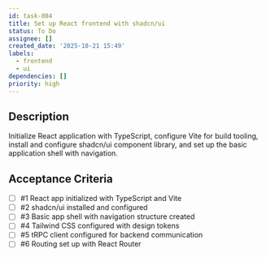 ```yaml
---
id: task-004
title: Set up React frontend with shadcn/ui
status: To Do
assignee: []
created_date: '2025-10-21 15:49'
labels:
  - frontend
  - ui
dependencies: []
priority: high
---
```


## Description

<!-- SECTION:DESCRIPTION:BEGIN -->
Initialize React application with TypeScript, configure Vite for build tooling, install and configure shadcn/ui component library, and set up the basic application shell with navigation.
<!-- SECTION:DESCRIPTION:END -->

## Acceptance Criteria
<!-- AC:BEGIN -->
- [ ] #1 React app initialized with TypeScript and Vite
- [ ] #2 shadcn/ui installed and configured
- [ ] #3 Basic app shell with navigation structure created
- [ ] #4 Tailwind CSS configured with design tokens
- [ ] #5 tRPC client configured for backend communication
- [ ] #6 Routing set up with React Router
<!-- AC:END -->

